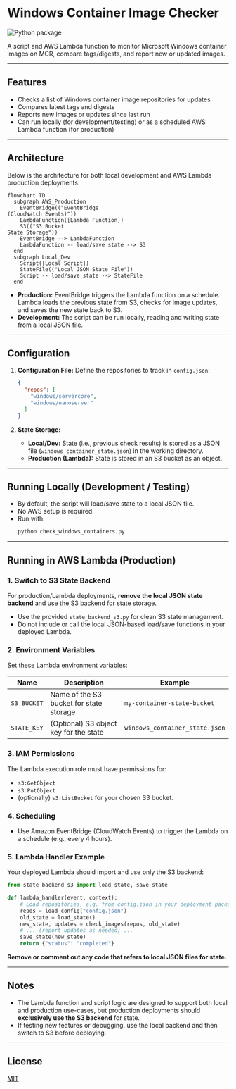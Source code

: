 # Windows Container Image Checker

![Python package](https://github.com/EmmanuelTsouris/windows-container-tracker/actions/workflows/python-tests.yml/badge.svg)

A script and AWS Lambda function to monitor Microsoft Windows container images on MCR, compare tags/digests, and report new or updated images.

---

## Features

- Checks a list of Windows container image repositories for updates
- Compares latest tags and digests
- Reports new images or updates since last run
- Can run locally (for development/testing) or as a scheduled AWS Lambda function (for production)

---

## Architecture

Below is the architecture for both local development and AWS Lambda production deployments:

```mermaid
flowchart TD
  subgraph AWS_Production
    EventBridge(("EventBridge
(CloudWatch Events)"))
    LambdaFunction([Lambda Function])
    S3(("S3 Bucket
State Storage"))
    EventBridge --> LambdaFunction
    LambdaFunction -- load/save state --> S3
  end
  subgraph Local_Dev
    Script([Local Script])
    StateFile(("Local JSON State File"))
    Script -- load/save state --> StateFile
  end
```

- **Production:**
  EventBridge triggers the Lambda function on a schedule. Lambda loads the previous state from S3, checks for image updates, and saves the new state back to S3.
- **Development:**
  The script can be run locally, reading and writing state from a local JSON file.

---

## Configuration

1. **Configuration File:**
   Define the repositories to track in `config.json`:

   ```json
   {
     "repos": [
       "windows/servercore",
       "windows/nanoserver"
     ]
   }
   ```

2. **State Storage:**
   - **Local/Dev:** State (i.e., previous check results) is stored as a JSON file (`windows_container_state.json`) in the working directory.
   - **Production (Lambda):** State is stored in an S3 bucket as an object.

---

## Running Locally (Development / Testing)

- By default, the script will load/save state to a local JSON file.
- No AWS setup is required.
- Run with:
  ```sh
  python check_windows_containers.py
  ```

---

## Running in AWS Lambda (Production)

### 1. **Switch to S3 State Backend**

For production/Lambda deployments, **remove the local JSON state backend** and use the S3 backend for state storage.

- Use the provided `state_backend_s3.py` for clean S3 state management.
- Do not include or call the local JSON-based load/save functions in your deployed Lambda.

### 2. **Environment Variables**

Set these Lambda environment variables:

| Name         | Description                               | Example                        |
|--------------|-------------------------------------------|--------------------------------|
| `S3_BUCKET`  | Name of the S3 bucket for state storage   | `my-container-state-bucket`    |
| `STATE_KEY`  | (Optional) S3 object key for the state    | `windows_container_state.json` |

### 3. **IAM Permissions**

The Lambda execution role must have permissions for:
- `s3:GetObject`
- `s3:PutObject`
- (optionally) `s3:ListBucket`
for your chosen S3 bucket.

### 4. **Scheduling**

- Use Amazon EventBridge (CloudWatch Events) to trigger the Lambda on a schedule (e.g., every 4 hours).

### 5. **Lambda Handler Example**

Your deployed Lambda should import and use only the S3 backend:
```python
from state_backend_s3 import load_state, save_state

def lambda_handler(event, context):
    # Load repositories, e.g. from config.json in your deployment package or another source
    repos = load_config("config.json")
    old_state = load_state()
    new_state, updates = check_images(repos, old_state)
    # ... (report updates as needed) ...
    save_state(new_state)
    return {"status": "completed"}
```
**Remove or comment out any code that refers to local JSON files for state.**

---

## Notes

- The Lambda function and script logic are designed to support both local and production use-cases, but production deployments should **exclusively use the S3 backend** for state.
- If testing new features or debugging, use the local backend and then switch to S3 before deploying.

---

## License

[MIT](LICENSE)
